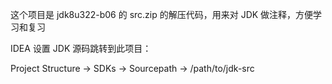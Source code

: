 

这个项目是 jdk8u322-b06 的 src.zip 的解压代码，用来对 JDK 做注释，方便学习和复习



IDEA 设置 JDK 源码跳转到此项目：

Project Structure -> SDKs -> Sourcepath -> /path/to/jdk-src

















